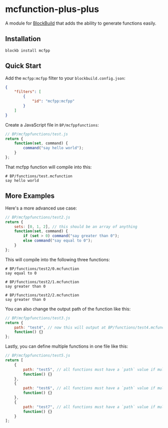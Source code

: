# mcfunction-plus-plus

A module for [BlockBuild](https://docs.fluffycraft.net/blockbuild) that adds the ability to generate functions easily.

## Installation

`blockb install mcfpp`

## Quick Start

Add the `mcfpp:mcfpp` filter to your `blockbuild.config.json`:

```json
{
    "filters": [
        {
            "id": "mcfpp:mcfpp"
        }
    ]
}
```

Create a JavaScript file in `BP/mcfppfunctions`:

```js
// BP/mcfppfunctions/test.js
return {
    function(set, command) {
        command("say hello world");
    }
};
```

That mcfpp function will compile into this:

```
# BP/functions/test.mcfunction
say hello world
```

## More Examples

Here's a more advanced use case:

```js
// BP/mcfppfunctions/test2.js
return {
    sets: [0, 1, 2], // this should be an array of anything
    function(set, command) {
        if (set > 0) command("say greater than 0");
        else command("say equal to 0");
    }
};
```

This will compile into the following three functions:

```
# BP/functions/test2/0.mcfunction
say equal to 0
```

```
# BP/functions/test2/1.mcfunction
say greater than 0
```

```
# BP/functions/test2/2.mcfunction
say greater than 0
```

You can also change the output path of the function like this:

```js
// BP/mcfppfunctions/test3.js
return {
    path: "test4", // now this will output at BP/functions/test4.mcfunction instead of BP/functions/test3.mcfunction
    function() {}
};
```

Lastly, you can define multiple functions in one file like this:

```js
// BP/mcfppfunctions/test5.js
return [
    {
        path: "test5", // all functions must have a `path` value if multiple are specified.
        function() {}
    },
    {
        path: "test6", // all functions must have a `path` value if multiple are specified.
        function() {}
    },
    {
        path: "test7", // all functions must have a `path` value if multiple are specified.
        function() {}
    }
];
```
